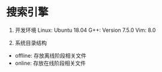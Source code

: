 # 搜索引擎
1. 开发环境
Linux: Ubuntu 18.04
G++: Version 7.5.0
Vim: 8.0

2. 系统目录结构
- offline: 存放离线阶段相关文件
- online: 存放在线阶段相关文件
